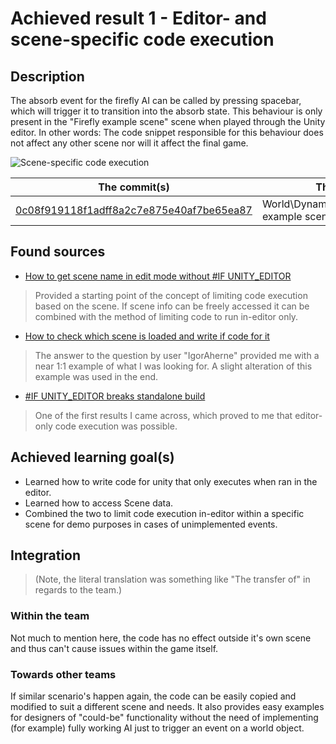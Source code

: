 Achieved result 1 - Editor- and scene-specific code execution
===================

## Description
The absorb event for the firefly AI can be called by pressing spacebar, which will trigger it to transition into the absorb state. This behaviour is only present in the "Firefly example scene" scene when played through the Unity editor. In other words: The code snippet responsible for this behaviour does not affect any other scene nor will it affect the final game.

![Scene-specific code execution](https://github.com/ZizWing/Hiraeth-Public-Logs/blob/master/week_1_2/products/Achieved%201/W1-2_A1_Scene_Specific_Code.gif)

|The commit(s)|The scene(s)|The gameobject(s)|The script(s)|
|---------|--------|--------------|----------|
| [0c08f919118f1adff8a2c7e875e40af7be65ea87](https://github.com/HANICA-GAME/sep2018-game-hireath/pull/26/commits/0c08f919118f1adff8a2c7e875e40af7be65ea87) | World\Dynamic\Firefly\_Scene\Firefly example scene | World\Dynamic\Firefly\Prefab\Firefly Swarm | FireflySwarmController

## Found sources
- [How to get scene name in edit mode without #IF UNITY_EDITOR](https://answers.unity.com/questions/1030527/how-to-get-scene-name-in-edit-mode-without-if-unit.html)
> Provided a starting point of the concept of limiting code execution based on the scene. If scene info can be freely accessed it can be combined with the method of limiting code to run in-editor only.

- [How to check which scene is loaded and write if code for it](https://answers.unity.com/questions/1173303/how-to-check-which-scene-is-loaded-and-write-if-co.html)
> The answer to the question by user "IgorAherne" provided me with a near 1:1 example of what I was looking for. A slight alteration of this example was used in the end.

- [#IF UNITY_EDITOR breaks standalone build](https://forum.unity.com/threads/if-unity_editor-script-breaks-standalone-build-solved.471105/)
> One of the first results I came across, which proved to me that editor-only code execution was possible.

## Achieved learning goal(s)
- Learned how to write code for unity that only executes when ran in the editor.
- Learned how to access Scene data.
- Combined the two to limit code execution in-editor within a specific scene for demo purposes in cases of unimplemented events.

## Integration 
> (Note, the literal translation was something like "The transfer of" in regards to the team.)

### Within the team
Not much to mention here, the code has no effect outside it's own scene and thus can't cause issues within the game itself.

### Towards other teams
If similar scenario's happen again, the code can be easily copied and modified to suit a different scene and needs. It also provides easy examples for designers of "could-be" functionality without the need of implementing (for example) fully working AI just to trigger an event on a world object.
